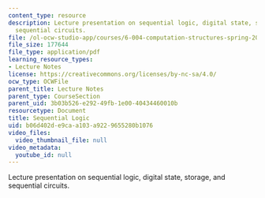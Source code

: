 ```yaml
---
content_type: resource
description: Lecture presentation on sequential logic, digital state, storage, and
  sequential circuits.
file: /ol-ocw-studio-app/courses/6-004-computation-structures-spring-2009/b06d402de9caa103a9229655280b1076_MIT6_004s09_lec05.pdf
file_size: 177644
file_type: application/pdf
learning_resource_types:
- Lecture Notes
license: https://creativecommons.org/licenses/by-nc-sa/4.0/
ocw_type: OCWFile
parent_title: Lecture Notes
parent_type: CourseSection
parent_uid: 3b03b526-e292-49fb-1e00-40434460010b
resourcetype: Document
title: Sequential Logic
uid: b06d402d-e9ca-a103-a922-9655280b1076
video_files:
  video_thumbnail_file: null
video_metadata:
  youtube_id: null
---
```

Lecture presentation on sequential logic, digital state, storage, and sequential circuits.